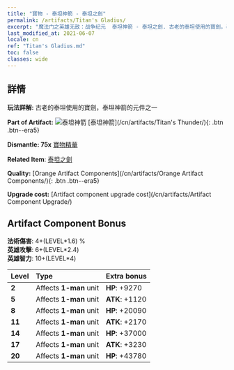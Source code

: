 ```yaml
---
title: "寶物 - 泰坦神箭 - 泰坦之劍"
permalink: /artifacts/Titan's Gladius/
excerpt: "魔法门之英雄无敌：战争纪元  泰坦神箭 - 泰坦之劍. 古老的泰坦使用的寶劍，泰坦神箭的元件之一"
last_modified_at: 2021-06-07
locale: cn
ref: "Titan's Gladius.md"
toc: false
classes: wide
---
```




## 詳情

 **玩法詳解:** 古老的泰坦使用的寶劍，泰坦神箭的元件之一

 **Part of Artifact:** ![泰坦神箭](/images/t/icon_artifact_42.png) [泰坦神箭](/cn/artifacts/Titan's Thunder/){: .btn .btn--era5}

 **Dismantle: 75x** [寶物精華](/cn/Items/con_905/)

 **Related Item**: [泰坦之劍](/cn/Items/art_156/)

 **Quality:** [Orange Artifact Components](/cn/artifacts/Orange Artifact Components/){: .btn .btn--era5}

 **Upgrade cost:** [Artifact component upgrade cost](/cn/artifacts/Artifact Component Upgrade/)

## Artifact Component Bonus

  **法術傷害**: 4+(LEVEL\*1.6) %<br/>**英雄攻擊**: 6+(LEVEL\*2.4)<br/>**英雄智力**: 10+(LEVEL\*4)

  |  Level  | Type |    Extra bonus  | 
  |:--------|:-----|:----------------| 
  | **2** | Affects **1-man** unit | **HP**: +9270 | 
  | **5** | Affects **1-man** unit | **ATK**: +1120 | 
  | **8** | Affects **1-man** unit | **HP**: +20090 | 
  | **11** | Affects **1-man** unit | **ATK**: +2170 | 
  | **14** | Affects **1-man** unit | **HP**: +37000 | 
  | **17** | Affects **1-man** unit | **ATK**: +3230 | 
  | **20** | Affects **1-man** unit | **HP**: +43780 | 
